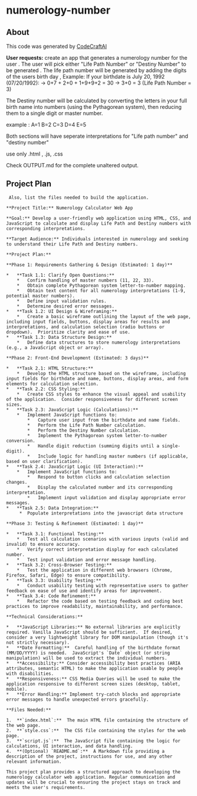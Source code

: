 # numerology-number

## About
This code was generated by [CodeCraftAI](https://codecraft.name)

**User requests:**
create an app that generates a numerology number for the user . The user will pick either "Life Path Number" or "Destiny Number" to be generated . The life path number will be generated by adding the digits of the users birth day , Example:
If your birthdate is July 20, 1992 (07/20/1992):
→ 0+7 + 2+0 + 1+9+9+2 = 30
→ 3+0 = 3
(Life Path Number = 3)

The Destiny number will be calculated by converting the letters in your full birth name into numbers (using the Pythagorean system), then reducing them to a single digit or master number.

example : A=1 B=2   C=3  D=4 E=5	

Both sections will have seperate interpretations for "Life path number" and "destiny number"

use only .html , .js, .css


Check OUTPUT.md for the complete unaltered output.

## Project Plan
```
 Also, list the files needed to build the application.

**Project Title:** Numerology Calculator Web App

**Goal:** Develop a user-friendly web application using HTML, CSS, and JavaScript to calculate and display Life Path and Destiny numbers with corresponding interpretations.

**Target Audience:** Individuals interested in numerology and seeking to understand their Life Path and Destiny numbers.

**Project Plan:**

**Phase 1: Requirements Gathering & Design (Estimated: 1 day)**

*   **Task 1.1: Clarify Open Questions:**
    *   Confirm handling of master numbers (11, 22, 33).
    *   Obtain complete Pythagorean system letter-to-number mapping.
    *   Obtain text content for all numerology interpretations (1-9, potential master numbers).
    *   Define input validation rules.
    *   Determine desired error messages.
*   **Task 1.2: UI Design & Wireframing:**
    *   Create a basic wireframe outlining the layout of the web page, including input fields, buttons, display areas for results and interpretations, and calculation selection (radio buttons or dropdown).  Prioritize clarity and ease of use.
*   **Task 1.3: Data Structure Design:**
    *   Define data structures to store numerology interpretations (e.g., a JavaScript object or array).

**Phase 2: Front-End Development (Estimated: 3 days)**

*   **Task 2.1: HTML Structure:**
    *   Develop the HTML structure based on the wireframe, including input fields for birthdate and name, buttons, display areas, and form elements for calculation selection.
*   **Task 2.2: CSS Styling:**
    *   Create CSS styles to enhance the visual appeal and usability of the application.  Consider responsiveness for different screen sizes.
*   **Task 2.3: JavaScript Logic (Calculations):**
    *   Implement JavaScript functions to:
        *   Capture user input from the birthdate and name fields.
        *   Perform the Life Path Number calculation.
        *   Perform the Destiny Number calculation.
        *   Implement the Pythagorean system letter-to-number conversion.
        *   Handle digit reduction (summing digits until a single-digit).
        *   Include logic for handling master numbers (if applicable, based on user clarification).
*   **Task 2.4: JavaScript Logic (UI Interaction):**
    *   Implement JavaScript functions to:
        *   Respond to button clicks and calculation selection changes.
        *   Display the calculated number and its corresponding interpretation.
        *   Implement input validation and display appropriate error messages.
*   **Task 2.5: Data Integration:**
     *  Populate interpretations into the javascript data structure

**Phase 3: Testing & Refinement (Estimated: 1 day)**

*   **Task 3.1: Functional Testing:**
    *   Test all calculation scenarios with various inputs (valid and invalid) to ensure accuracy.
    *   Verify correct interpretation display for each calculated number.
    *   Test input validation and error message handling.
*   **Task 3.2: Cross-Browser Testing:**
    *   Test the application in different web browsers (Chrome, Firefox, Safari, Edge) to ensure compatibility.
*   **Task 3.3: Usability Testing:**
    *   Conduct usability testing with representative users to gather feedback on ease of use and identify areas for improvement.
*   **Task 3.4: Code Refinement:**
    *   Refactor the code based on testing feedback and coding best practices to improve readability, maintainability, and performance.

**Technical Considerations:**

*   **JavaScript Libraries:** No external libraries are explicitly required. Vanilla JavaScript should be sufficient.  If desired, consider a very lightweight library for DOM manipulation (though it's not strictly necessary).
*   **Date Formatting:**  Careful handling of the birthdate format (MM/DD/YYYY) is needed.  JavaScript's `Date` object (or string manipulation) will be used to extract the individual numbers.
*   **Accessibility:** Consider accessibility best practices (ARIA attributes, semantic HTML) to make the application usable by people with disabilities.
*   **Responsiveness:** CSS Media Queries will be used to make the application responsive to different screen sizes (desktop, tablet, mobile).
*   **Error Handling:** Implement try-catch blocks and appropriate error messages to handle unexpected errors gracefully.

**Files Needed:**

1.  **`index.html`:**  The main HTML file containing the structure of the web page.
2.  **`style.css`:**  The CSS file containing the styles for the web page.
3.  **`script.js`:**  The JavaScript file containing the logic for calculations, UI interaction, and data handling.
4.  **(Optional) `README.md`:**  A Markdown file providing a description of the project, instructions for use, and any other relevant information.

This project plan provides a structured approach to developing the numerology calculator web application. Regular communication and updates will be crucial to ensuring the project stays on track and meets the user's requirements.

```

